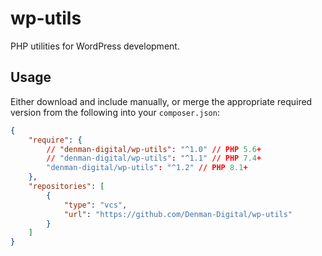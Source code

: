 # wp-utils

PHP utilities for WordPress development.

## Usage

Either download and include manually, or merge the appropriate required version from the following into your `composer.json`:

```json
{
	"require": {
		// "denman-digital/wp-utils": "^1.0" // PHP 5.6+
		// "denman-digital/wp-utils": "^1.1" // PHP 7.4+
		"denman-digital/wp-utils": "^1.2" // PHP 8.1+
	},
	"repositories": [
		{
			"type": "vcs",
			"url": "https://github.com/Denman-Digital/wp-utils"
		}
	]
}
```
